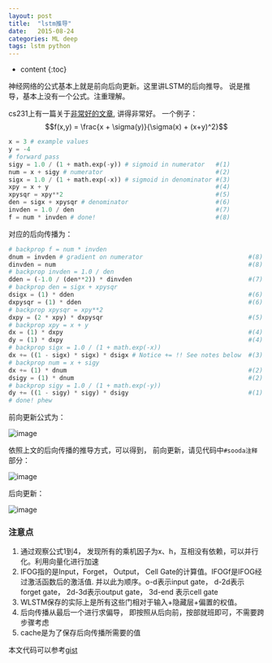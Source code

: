 ```yaml
---
layout: post
title:  "lstm推导"
date:   2015-08-24
categories: ML deep
tags: lstm python
---
```

* content
{:toc}

神经网络的公式基本上就是前向后向更新。这里讲LSTM的后向推导。
说是推导，基本上没有一个公式。注重理解。




cs231上有一篇关于[非常好的文章](http://cs231n.github.io/optimization-2/#intuitive), 讲得非常好。
一个例子：
$$f(x,y) = \frac{x + \sigma(y)}{\sigma(x) + (x+y)^2}$$

```python
x = 3 # example values
y = -4
# forward pass
sigy = 1.0 / (1 + math.exp(-y)) # sigmoid in numerator   #(1)
num = x + sigy # numerator                               #(2)
sigx = 1.0 / (1 + math.exp(-x)) # sigmoid in denominator #(3)
xpy = x + y                                              #(4)
xpysqr = xpy**2                                          #(5)
den = sigx + xpysqr # denominator                        #(6)
invden = 1.0 / den                                       #(7)
f = num * invden # done!                                 #(8)
```

对应的后向传播为：

```python
# backprop f = num * invden
dnum = invden # gradient on numerator                             #(8)
dinvden = num                                                     #(8)
# backprop invden = 1.0 / den
dden = (-1.0 / (den**2)) * dinvden                                #(7)
# backprop den = sigx + xpysqr
dsigx = (1) * dden                                                #(6)
dxpysqr = (1) * dden                                              #(6)
# backprop xpysqr = xpy**2
dxpy = (2 * xpy) * dxpysqr                                        #(5)
# backprop xpy = x + y
dx = (1) * dxpy                                                   #(4)
dy = (1) * dxpy                                                   #(4)
# backprop sigx = 1.0 / (1 + math.exp(-x))
dx += ((1 - sigx) * sigx) * dsigx # Notice += !! See notes below  #(3)
# backprop num = x + sigy
dx += (1) * dnum                                                  #(2)
dsigy = (1) * dnum                                                #(2)
# backprop sigy = 1.0 / (1 + math.exp(-y))
dy += ((1 - sigy) * sigy) * dsigy                                 #(1)
# done! phew
```

前向更新公式为：

![image](http://vsooda.github.io/assets/lstm/lstm.png)

依照上文的后向传播的推导方式，可以得到，
前向更新，请见代码中`#sooda注释`部分：

![image](http://vsooda.github.io/assets/lstm/lstm_forward.png)

后向更新：

![image](http://vsooda.github.io/assets/lstm/lstm_backward.png)

### 注意点
1. 通过观察公式1到4， 发现所有的乘机因子为x、h，互相没有依赖，可以并行化。利用向量化进行加速
2. IFOG指的是Input，Forget， Output， Cell Gate的计算值。IFOGf是IFOG经过激活函数后的激活值. 并以此为顺序。o-d表示input gate， d-2d表示forget gate， 2d-3d表示output gate， 3d-end 表示cell gate
3. WLSTM保存的实际上是所有这些门相对于输入+隐藏层+偏置的权值。
4. 后向传播从最后一个进行求偏导， 即按照从后向前，按部就班即可，不需要跨步骤考虑
5. cache是为了保存后向传播所需要的值

本文代码可以参考[gist](https://gist.github.com/f93810ce107b0d393cbf.git)

<script type="text/javascript" src="http://cdn.mathjax.org/mathjax/latest/MathJax.js?config=default"></script>
